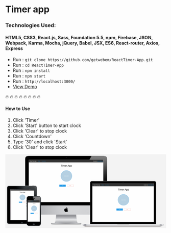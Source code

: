# Timer app
### Technologies Used:
#### HTML5, CSS3, React.js, Sass, Foundation 5.5, npm, Firebase, JSON, Webpack, Karma, Mocha, jQuery, Babel, JSX, ES6, React-router, Axios, Express
 - Run  :  `git clone https://github.com/getwebem/ReactTimer-App.git`
 - Run  :  `cd ReactTimer-App`
 - Run  :  `npm install`
 - Run  :  `npm start`
 - Run  :  `http://localhost:3000/`
 - [View Demo](http://enigmatic-sea-17401.herokuapp.com/#/?_k=1ozlio)

 :fire: :fire: :fire: :fire: :fire: :fire: :fire: :fire:

 #### How to Use
1. Click 'Timer'
2. Click 'Start' button to start clock
3. Click 'Clear' to stop clock
4. Click 'Countdown'
5. Type '30' and click 'Start'
6. Click 'Clear' to stop clock

![pic1](https://raw.githubusercontent.com/getwebem/README/master/ReactWeather/Screen%20Shot%202017-08-27%20at%2022.25.13.png)
<br/><br/>
